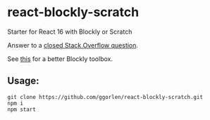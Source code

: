 # react-blockly-scratch

Starter for React 16 with Blockly or Scratch

Answer to a [closed Stack Overflow question](https://stackoverflow.com/questions/79488000).

See [this](https://github.com/qualified/embed-demos/blob/master/demos/blockly/index.html) for a better Blockly toolbox.

## Usage:

```
git clone https://github.com/ggorlen/react-blockly-scratch.git
npm i
npm start
```
